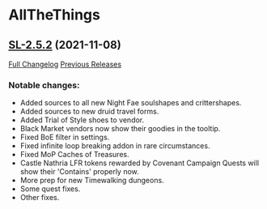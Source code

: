 # AllTheThings

## [SL-2.5.2](https://github.com/DFortun81/AllTheThings/tree/SL-2.5.2) (2021-11-08)
[Full Changelog](https://github.com/DFortun81/AllTheThings/compare/SL-2.5.1a...SL-2.5.2) [Previous Releases](https://github.com/DFortun81/AllTheThings/releases)

### Notable changes:

- Added sources to all new Night Fae soulshapes and crittershapes.
- Added sources to new druid travel forms.
- Added Trial of Style shoes to vendor.
- Black Market vendors now show their goodies in the tooltip.
- Fixed BoE filter in settings.
- Fixed infinite loop breaking addon in rare circumstances.
- Fixed MoP Caches of Treasures.
- Castle Nathria LFR tokens rewarded by Covenant Campaign Quests will show their 'Contains' properly now.
- More prep for new Timewalking dungeons.
- Some quest fixes.
- Other fixes.
